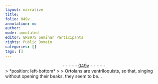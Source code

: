 ```yaml
---
layout: narrative
title: 
folio: 049v
annotation: no
author:
mode: annotated
editor: GR8975 Seminar Participants
rights: Public Domain
categories: []
tags: []
---
```


 <div class="folio" align="center">- - - - - <a href="http://gallica.bnf.fr/ark:/12148/btv1b10500001g/f104.image" target="_blank">049v</a> - - - - - </div> 
> *position: left-bottom*
> 
> Ortolans are ventriloquists, so that, singing without opening their beaks, they seem to be...
 